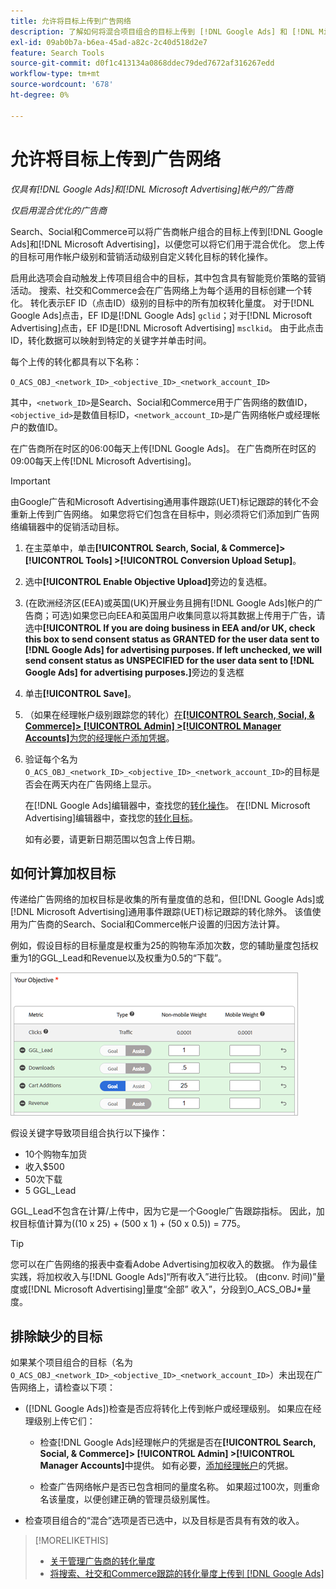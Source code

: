 ```yaml
---
title: 允许将目标上传到广告网络
description: 了解如何将混合项目组合的目标上传到 [!DNL Google Ads] 和 [!DNL Microsoft Advertising]。
exl-id: 09ab0b7a-b6ea-45ad-a82c-2c40d518d2e7
feature: Search Tools
source-git-commit: d0f1c413134a0868ddec79ded7672af316267edd
workflow-type: tm+mt
source-wordcount: '678'
ht-degree: 0%

---
```


# 允许将目标上传到广告网络

*仅具有[!DNL Google Ads]和[!DNL Microsoft Advertising]帐户的广告商*

*仅启用混合优化的广告商*

Search、Social和Commerce可以将广告商帐户组合的目标上传到[!DNL Google Ads]和[!DNL Microsoft Advertising]，以便您可以将它们用于混合优化。 您上传的目标可用作帐户级别和营销活动级别自定义转化目标的转化操作。

启用此选项会自动触发上传项目组合中的目标，其中包含具有智能竞价策略的营销活动。 搜索、社交和Commerce会在广告网络上为每个适用的目标创建一个转化。 转化表示EF ID（点击ID）级别的目标中的所有加权转化量度。 对于[!DNL Google Ads]点击，EF ID是[!DNL Google Ads] `gclid`；对于[!DNL Microsoft Advertising]点击，EF ID是[!DNL Microsoft Advertising] `msclkid`。 由于此点击ID，转化数据可以映射到特定的关键字并单击时间。

每个上传的转化都具有以下名称：

`O_ACS_OBJ_<network_ID>_<objective_ID>_<network_account_ID>`

其中，`<network_ID>`是Search、Social和Commerce用于广告网络的数值ID，`<objective_id>`是数值目标ID，`<network_account_ID>`是广告网络帐户或经理帐户的数值ID。

在广告商所在时区的06:00每天上传[!DNL Google Ads]。 在广告商所在时区的09:00每天上传[!DNL Microsoft Advertising]。

>[!IMPORTANT]
>
>由Google广告和Microsoft Advertising通用事件跟踪(UET)标记跟踪的转化不会重新上传到广告网络。 如果您将它们包含在目标中，则必须将它们添加到广告网络编辑器中的促销活动目标。

1. 在主菜单中，单击&#x200B;**[!UICONTROL Search, Social, & Commerce]> [!UICONTROL Tools] >[!UICONTROL Conversion Upload Setup]**。

1. 选中&#x200B;**[!UICONTROL Enable Objective Upload]**&#x200B;旁边的复选框。

1. (在欧洲经济区(EEA)或英国(UK)开展业务且拥有[!DNL Google Ads]帐户的广告商；可选)如果您已向EEA和英国用户收集同意以将其数据上传用于广告，请选中&#x200B;**[!UICONTROL If you are doing business in EEA and/or UK, check this box to send consent status as GRANTED for the user data sent to [!DNL Google Ads] for advertising purposes. If left unchecked, we will send consent status as UNSPECIFIED for the user data sent to [!DNL Google Ads] for advertising purposes.]**&#x200B;旁边的复选框

1. 单击&#x200B;**[!UICONTROL Save]**。

1. （如果在经理帐户级别跟踪您的转化）[在&#x200B;**[!UICONTROL Search, Social, & Commerce]> [!UICONTROL Admin] >[!UICONTROL Manager Accounts]**&#x200B;为您的经理帐户添加凭据](/help/search-social-commerce/admin/manager-accounts.md)。

1. 验证每个名为`O_ACS_OBJ_<network_ID>_<objective_ID>_<network_account_ID>`的目标是否会在两天内在广告网络上显示。

   在[!DNL Google Ads]编辑器中，查找您的[转化操作](https://support.google.com/google-ads/answer/11461796)。 在[!DNL Microsoft Advertising]编辑器中，查找您的[转化目标](https://help.ads.microsoft.com/#apex/ads/en/56709)。

   如有必要，请更新日期范围以包含上传日期。

## 如何计算加权目标

传递给广告网络的加权目标是收集的所有量度值的总和，但[!DNL Google Ads]或[!DNL Microsoft Advertising]通用事件跟踪(UET)标记跟踪的转化除外。 该值使用为广告商的Search、Social和Commerce帐户设置的归因方法计算。

例如，假设目标的目标量度是权重为25的购物车添加次数，您的辅助量度包括权重为1的GGL_Lead和Revenue以及权重为0.5的“下载”。

![加权目标示例](/help/search-social-commerce/assets/objective-example.png "加权目标示例")

假设关键字导致项目组合执行以下操作：

* 10个购物车加货
* 收入$500
* 50次下载
* 5 GGL_Lead

GGL_Lead不包含在计算/上传中，因为它是一个Google广告跟踪指标。 因此，加权目标值计算为((10 x 25) + (500 x 1) + (50 x 0.5)) = 775。

>[!TIP]
>
>您可以在广告网络的报表中查看Adobe Advertising加权收入的数据。 作为最佳实践，将加权收入与[!DNL Google Ads]“所有收入”进行比较。 (由conv. 时间)”量度或[!DNL Microsoft Advertising]量度“全部” 收入”，分段到O_ACS_OBJ*量度。<!--clarify -->

## 排除缺少的目标

如果某个项目组合的目标（名为`O_ACS_OBJ_<network_ID>_<objective_ID>_<network_account_ID>`）未出现在广告网络上，请检查以下项：

* ([!DNL Google Ads])检查是否应将转化上传到帐户或经理级别。 如果应在经理级别上传它们：

   * 检查[!DNL Google Ads]经理帐户的凭据是否在&#x200B;**[!UICONTROL Search, Social, & Commerce]> [!UICONTROL Admin] >[!UICONTROL Manager Accounts]**&#x200B;中提供。 如有必要，[添加经理帐户](/help/search-social-commerce/admin/manager-accounts.md)的凭据。

   * 检查广告网络帐户是否已包含相同的量度名称。 如果超过100次，则重命名该量度，以便创建正确的管理员级别属性。

* 检查项目组合的“混合”选项是否已选中，以及目标是否具有有效的收入。

>[!MORELIKETHIS]
>
>* [关于管理广告商的转化量度](/help/search-social-commerce/admin/conversion-metrics/conversion-metric-about.md)
>* [将搜索、社交和Commerce跟踪的转化量度上传到 [!DNL Google Ads]](conversion-metrics-upload-to-google.md)
